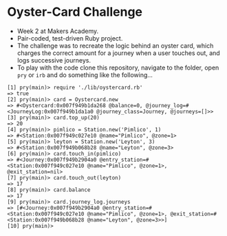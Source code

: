 # Oyster-Card Challenge

* Week 2 at Makers Academy.
* Pair-coded, test-driven Ruby project.
* The challenge was to recreate the logic behind an oyster card, which charges the correct amount for a journey when a user touches out, and logs successive journeys.
* To play with the code clone this repository, navigate to the folder, open `pry` or `irb` and do something like the following...

```
[1] pry(main)> require './lib/oystercard.rb'
=> true
[2] pry(main)> card = Oystercard.new
=> #<Oystercard:0x007f949b1da268 @balance=0, @journey_log=#<JourneyLog:0x007f949b1da1a0 @journey_class=Journey, @journeys=[]>>
[3] pry(main)> card.top_up(20)
=> 20
[4] pry(main)> pimlico = Station.new('Pimlico', 1)
=> #<Station:0x007f949c027e10 @name="Pimlico", @zone=1>
[5] pry(main)> leyton = Station.new('Leyton', 3)
=> #<Station:0x007f949b068b28 @name="Leyton", @zone=3>
[6] pry(main)> card.touch_in(pimlico)
=> #<Journey:0x007f949b2904a0 @entry_station=#<Station:0x007f949c027e10 @name="Pimlico", @zone=1>, @exit_station=nil>
[7] pry(main)> card.touch_out(leyton)
=> 17
[8] pry(main)> card.balance
=> 17
[9] pry(main)> card.journey_log.journeys
=> [#<Journey:0x007f949b2904a0 @entry_station=#<Station:0x007f949c027e10 @name="Pimlico", @zone=1>, @exit_station=#<Station:0x007f949b068b28 @name="Leyton", @zone=3>>]
[10] pry(main)>
```
